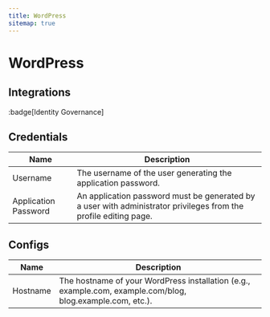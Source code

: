 ```yaml
---
title: WordPress
sitemap: true
---
```


# WordPress

## Integrations

:badge[Identity Governance]

## Credentials

|Name|Description|
|---|---|
| Username | The username of the user generating the application password. |
| Application Password | An application password must be generated by a user with administrator privileges from the profile editing page. |

## Configs

|Name|Description|
|---|---|
| Hostname | The hostname of your WordPress installation (e.g., example.com, example.com/blog, blog.example.com, etc.). |